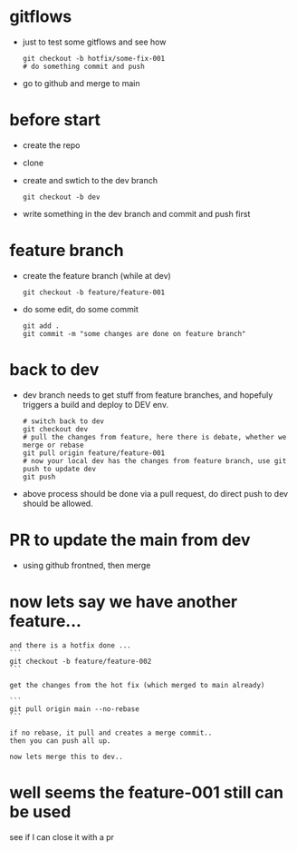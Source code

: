 # gitflows
* just to test some gitflows and see how

    ```
    git checkout -b hotfix/some-fix-001
    # do something commit and push 
    ```

* go to github and merge to main


# before start

* create the repo
* clone
* create and swtich to the dev branch

    ```
    git checkout -b dev
    ```

* write something in the dev branch and commit and push first

# feature branch

* create the feature branch (while at dev)

    ```
    git checkout -b feature/feature-001
    ```

* do some edit, do some commit

    ```
    git add .
    git commit -m "some changes are done on feature branch"
    ```

# back to dev

* dev branch needs to get stuff from feature branches, and hopefuly triggers a build and deploy to DEV env.


    ```
    # switch back to dev
    git checkout dev
    # pull the changes from feature, here there is debate, whether we merge or rebase
    git pull origin feature/feature-001
    # now your local dev has the changes from feature branch, use git push to update dev
    git push
    ```

* above process should be done via a pull request, do direct push to dev should be allowed.

# PR to update the main from dev

* using github frontned, then merge

# now lets say we have another feature...

    and there is a hotfix done ...
    ```
    git checkout -b feature/feature-002
    ```

    get the changes from the hot fix (which merged to main already)

    ```
    git pull origin main --no-rebase
    ```

    if no rebase, it pull and creates a merge commit..
    then you can push all up.

    now lets merge this to dev..


# well seems the feature-001 still can be used

see if I can close it with a pr